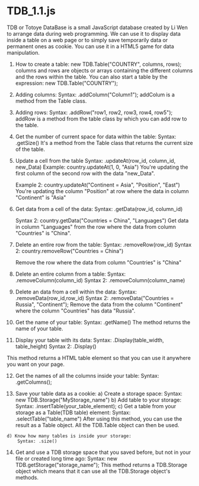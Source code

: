 # TDB_1.1.js
TDB or Totoye DataBase is a small JavaScript database created by Li Wen to arrange data during web programming. We can use it to display data inside a table on a web page or to simply save temporarily data or permanent ones as cookie. 
You can use it in a HTML5 game for data manipulation.

1) How to create a table:
      new TDB.Table("COUNTRY", columns, rows);
   columns and rows are objects or arrays containing the different columns and the rows within the table.
   You can also start a table by the expression:
      new TDB.Table("COUNTRY");
      
2) Adding columns:
    Syntax: .addColumn("Column1");
  addColum is a method from the Table class. 
  
3) Adding rows:
    Syntax: .addRow("row1, row2, row3, row4, row5");
 addRow is a method from the table class by which you can add row to the table.
 
4) Get the number of current space for data within the table:
    Syntax: .getSize()
It's a method from the Table class that returns the current size of the table.

5) Update a cell from the table
    Syntax: .updateAt(row_id, column_id, new_Data)
    Example: country.updateAt(1, 0, "Asia")
You're updating the first column of the second row with the data "new_Data".

    Example 2: country.updateAt("Continent = Asia", "Position", "East")
You're updating the column "Position" at row where the data in column "Continent" is "Asia"

6) Get data from a cell of the data:
    Syntax: .getData(row_id, column_id)
    
    Syntax 2: country.getData("Countries = China", "Languages")
    Get data in column "Languages" from the row where the data from column "Countries" is "China".

7) Delete an entire row from the table:
    Syntax: .removeRow(row_id)
    Syntax 2: country.removeRow("Countries = China")
    
    Remove the row where the data from column "Countries" is "China"
    
8) Delete an entire column from a table:
  Syntax: .removeColumn(column_id)
  Syntax 2: .removeColumn(column_name)
  
9) Delete an data from a cell within the data:
    Syntax: .removeData(row_id,row_id)
    Syntax 2: .removeData("Countries = Russia", "Continent");
Remove the data from the column "Continent" where the column "Countries" has data "Russia".

10) Get the name of your table:
    Syntax: .getName()
 The method returns the name of your table.
 
11) Display your table with its data:
  Syntax: .Display(table_width, table_height)
  Syntax 2: .Display()
  
 This method returns a HTML table element so that you can use it anywhere you want on your page.
 
 12) Get the names of all the columns inside your table:
    Syntax: .getColumns();
    
 13) Save your table data as a cookie:
    a)  Create a storage space: 
        Syntax: new TDB.Storage("MyStorage_name")
    b) Add table to your storage:
        Syntax: .insertTable(your_table_element);
    c) Get a table from your storage as a Table(TDB table) element:
        Syntax: .selectTable("table_name")
      After using this method, you can use the result as a Table object. All the TDB.Table object can then be used.
      
    d) Know how many tables is inside your storage:
        Syntax: .size()
        
 14) Get and use a TDB storage space that you saved before, but not in your file or created long time ago:
      Syntax: new TDB.getStorage("storage_name");
  This method returns a TDB.Storage object which means that it can use all the TDB.Storage object's methods.
